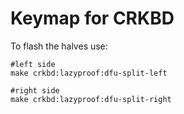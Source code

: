 # Keymap for CRKBD

To flash the halves use:

```
#left side
make crkbd:lazyproof:dfu-split-left

#right side
make crkbd:lazyproof:dfu-split-right
```
